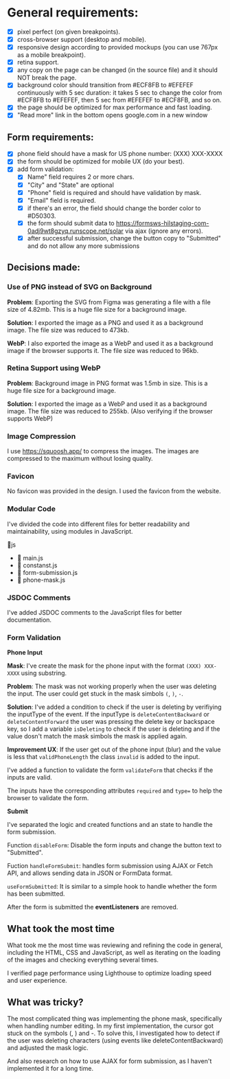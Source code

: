 # General requirements:
<!-- list  -->
- [x] pixel perfect (on given breakpoints).
- [x] cross-browser support (desktop and mobile).
- [x] responsive design according to provided mockups (you can use 767px as a mobile breakpoint).
- [x] retina support.
- [x] any copy on the page can be changed (in the source file) and it should NOT break the page.
- [x] background color should transition from #ECF8FB to #EFEFEF continuously with 5 sec duration: it takes 5 sec to change the color from #ECF8FB to #EFEFEF, then 5 sec from #EFEFEF to #ECF8FB, and so on.
- [x] the page should be optimized for max performance and fast loading.
- [x] "Read more" link in the bottom opens google.com in a new window

## Form requirements:
<!-- list -->
- [x] phone field should have a mask for US phone number: (XXX) XXX-XXXX
- [x] the form should be optimized for mobile UX (do your best).
- [x] add form validation:
  - [x] Name" field requires 2 or more chars.
  - [x] "City" and "State" are optional
  - [x] "Phone" field is required and should have validation by mask.
  - [x] "Email" field is required.
  - [x] if there's an error, the field should change the border color to #D50303.
  - [x] the form should submit data to https://formsws-hilstaging-com-0adj9wt8gzyq.runscope.net/solar via ajax (ignore any errors).
  - [x] after successful submission, change the button copy to "Submitted" and do not allow any more submissions

## Decisions made:

### Use of PNG instead of SVG on Background
**Problem**: Exporting the SVG from Figma was generating a file with a file size of 4.82mb. This is a huge file size for a background image.

**Solution**: I exported the image as a PNG and used it as a background image. The file size was reduced to 473kb.

**WebP**: I also exported the image as a WebP and used it as a background image if the browser supports it. The file size was reduced to 96kb.

### Retina Support using WebP
**Problem**: Background image in PNG format was 1.5mb in size. This is a huge file size for a background image.

**Solution**: I exported the image as a WebP and used it as a background image. The file size was reduced to 255kb. (Also verifying if the browser supports WebP)

### Image Compression
I use https://squoosh.app/ to compress the images. The images are compressed to the maximum without losing quality.

### Favicon
No favicon was provided in the design. I used the favicon from the website.

### Modular Code
I've divided the code into different files for better readability and maintainability, using modules in JavaScript.

📁js
- 📄 main.js
- 📄 constanst.js
- 📄 form-submission.js
- 📄 phone-mask.js

### JSDOC Comments
I've added JSDOC comments to the JavaScript files for better documentation.

### Form Validation

**Phone Input**

**Mask**: I've create the mask for the phone input with the format `(XXX) XXX-XXXX` using substring.

**Problem**: The mask was not working properly when the user was deleting the input. The user could get stuck in the mask simbols `(`, `)`, `-`.

**Solution**: I've added a condition to check if the user is deleting by verifiying the inputType of the event. If the inputType is `deleteContentBackward` or `deleteContentForward` the user was pressing the delete key or backspace key, so I add a variable `isDeleting` to check if the user is deleting and if the value dosn't match the mask simbols the mask is applied again.

**Improvement UX**: If the user get out of the phone input (blur) and the value is less that `validPhoneLength` the class `invalid` is added to the input.

I've added a function to validate the form `validateForm` that checks if the inputs are valid.

The inputs have the corresponding attributes `required` and `type=` to help the browser to validate the form.

**Submit**

I've separated the logic and created functions and an state to handle the form submission.

Function `disableForm`: Disable the form inputs and change the button text to "Submitted".

Fuction `handleFormSubmit`: handles form submission using AJAX or Fetch API, and allows sending data in JSON or FormData format.

`useFormSubmitted`: It is similar to a simple hook to handle whether the form has been submitted.

After the form is submitted the **eventListeners** are removed.

## What took the most time

What took me the most time was reviewing and refining the code in general, including the HTML, CSS and JavaScript, as well as iterating on the loading of the images and checking everything several times.

I verified page performance using Lighthouse to optimize loading speed and user experience.

## What was tricky?

The most complicated thing was implementing the phone mask, specifically when handling number editing. In my first implementation, the cursor got stuck on the symbols (, ) and -. To solve this, I investigated how to detect if the user was deleting characters (using events like deleteContentBackward) and adjusted the mask logic. 

And also research on how to use AJAX for form submission, as I haven't implemented it for a long time.